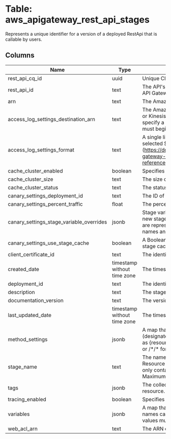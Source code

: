 
# Table: aws_apigateway_rest_api_stages
Represents a unique identifier for a version of a deployed RestApi that is callable by users.
## Columns
| Name        | Type           | Description  |
| ------------- | ------------- | -----  |
|rest_api_cq_id|uuid|Unique CloudQuery ID of aws_apigateway_rest_apis table (FK)|
|rest_api_id|text|The API's identifier. This identifier is unique across all of your APIs in API Gateway.|
|arn|text|The Amazon Resource Name (ARN) for the resource.|
|access_log_settings_destination_arn|text|The Amazon Resource Name (ARN) of the CloudWatch Logs log group or Kinesis Data Firehose delivery stream to receive access logs. If you specify a Kinesis Data Firehose delivery stream, the stream name must begin with amazon-apigateway-.|
|access_log_settings_format|text|A single line format of the access logs of data, as specified by selected $context variables (https://docs.aws.amazon.com/apigateway/latest/developerguide/api-gateway-mapping-template-reference.html#context-variable-reference). The format must include at least $context.requestId.|
|cache_cluster_enabled|boolean|Specifies whether a cache cluster is enabled for the stage.|
|cache_cluster_size|text|The size of the cache cluster for the stage, if enabled.|
|cache_cluster_status|text|The status of the cache cluster for the stage, if enabled.|
|canary_settings_deployment_id|text|The ID of the canary deployment.|
|canary_settings_percent_traffic|float|The percent (0-100) of traffic diverted to a canary deployment.|
|canary_settings_stage_variable_overrides|jsonb|Stage variables overridden for a canary release deployment, including new stage variables introduced in the canary. These stage variables are represented as a string-to-string map between stage variable names and their values.|
|canary_settings_use_stage_cache|boolean|A Boolean flag to indicate whether the canary deployment uses the stage cache or not.|
|client_certificate_id|text|The identifier of a client certificate for an API stage.|
|created_date|timestamp without time zone|The timestamp when the stage was created.|
|deployment_id|text|The identifier of the Deployment that the stage points to.|
|description|text|The stage's description.|
|documentation_version|text|The version of the associated API documentation.|
|last_updated_date|timestamp without time zone|The timestamp when the stage last updated.|
|method_settings|jsonb|A map that defines the method settings for a Stage resource. Keys (designated as /{method_setting_key below) are method paths defined as {resource_path}/{http_method} for an individual method override, or /\*/\* for overriding all methods in the stage.|
|stage_name|text|The name of the stage is the first path segment in the Uniform Resource Identifier (URI) of a call to API Gateway. Stage names can only contain alphanumeric characters, hyphens, and underscores. Maximum length is 128 characters.|
|tags|jsonb|The collection of tags. Each tag element is associated with a given resource.|
|tracing_enabled|boolean|Specifies whether active tracing with X-ray is enabled for the Stage.|
|variables|jsonb|A map that defines the stage variables for a Stage resource. Variable names can have alphanumeric and underscore characters, and the values must match [A-Za-z0-9-._~:/?#&=,]+.|
|web_acl_arn|text|The ARN of the WebAcl associated with the Stage.|
